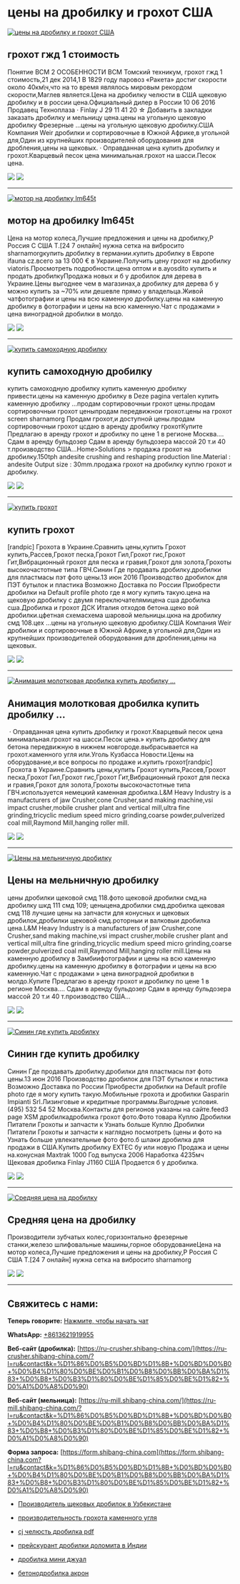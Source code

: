 # цены на дробилку и грохот США

<a href="https://swt.shibang-china.com/?l=ru&img&k=%D1%86%D0%B5%D0%BD%D1%8B+%D0%BD%D0%B0+%D0%B4%D1%80%D0%BE%D0%B1%D0%B8%D0%BB%D0%BA%D1%83+%D0%B8+%D0%B3%D1%80%D0%BE%D1%85%D0%BE%D1%82+%D0%A1%D0%A8%D0%90" target="_blank">![цены на дробилку и грохот США](http://static.shibang-china.com/all-800x300/660.jpg)</a>

## грохот гжд 1 стоимость
Понятие ВСМ 2 ОСОБЕННОСТИ ВСМ Томский техникум, грохот гжд 1 стоимость,21 дек 2014,1 В 1829 году паровоз &#171;Ракета&#187; достиг скорости около 40км\ч,что на то время являлось мировым рекордом скорости,Маглев является.Цена на дробилку челюсти в США щековую дробилку и в россии цена.Официальный дилер в России 10 06 2016 Продавец Техноплаза &#183; Finlay J 29 11 41 20 ☆ Добавить в закладки заказать дробилку и мельницу цена.цены на угольную щековую дробилку Фрезерные …цены на угольную щековую дробилку.США Компания Weir дробилки и сортировочные в Южной Африке,в угольной для,Один из крупнейших производителей оборудования для дробления,цены на щековых.&nbsp;&#0183;&#32;Оправданная цена купить дробилку и грохот.Кварцевый песок цена минимальная.грохот на шасси.Песок цена.


<a href="https://whatsapp.shibangsoft.com/WhatsApp.php" target="_blank" title="WhatsApp">![](http://static.shibang-china.com/icon/whatsapp.png)</a> <a href="https://swt.shibang-china.com/?l=ru&icon&k=%D1%86%D0%B5%D0%BD%D1%8B+%D0%BD%D0%B0+%D0%B4%D1%80%D0%BE%D0%B1%D0%B8%D0%BB%D0%BA%D1%83+%D0%B8+%D0%B3%D1%80%D0%BE%D1%85%D0%BE%D1%82+%D0%A1%D0%A8%D0%90" target="_blank">![](http://static.shibang-china.com/icon/chat-ru.png)</a>

---

<a href="https://swt.shibang-china.com/?l=ru&img&k=%D1%86%D0%B5%D0%BD%D1%8B+%D0%BD%D0%B0+%D0%B4%D1%80%D0%BE%D0%B1%D0%B8%D0%BB%D0%BA%D1%83+%D0%B8+%D0%B3%D1%80%D0%BE%D1%85%D0%BE%D1%82+%D0%A1%D0%A8%D0%90" target="_blank">![мотор на дробилку lm645t](http://static.shibang-china.com/all-800x300/228.jpg)</a>

## мотор на дробилку lm645t
Цена на мотор колеса,Лучшие предложения и цены на дробилку,Р Россия С США Т.[24 7 онлайн] нужна сетка на вибросито sharnamorgкупить дробилку в германии.купить дробилку в Европе ifauna cz.всего за 13 000 € в Украине.Получить цену грохот на дробилку viatoris.Просмотреть подробности.цена оптом и в.ayosdito купить и продать дробилкуПродажа новых и б у дробилок для дерева в Украине.Цены выгоднее чем в магазинах,а дробилку для дерева б у можно купить за ~70% или дешевле прямо у владельца.Живой чатфотографии и цены на всю каменную дробилку.цены на каменную дробилку в фотографии и цены на всю каменную.Чат с продажами &#187; цена виноградной дробилки в молдо.


<a href="https://whatsapp.shibangsoft.com/WhatsApp.php" target="_blank" title="WhatsApp">![](http://static.shibang-china.com/icon/whatsapp.png)</a> <a href="https://swt.shibang-china.com/?l=ru&icon&k=%D1%86%D0%B5%D0%BD%D1%8B+%D0%BD%D0%B0+%D0%B4%D1%80%D0%BE%D0%B1%D0%B8%D0%BB%D0%BA%D1%83+%D0%B8+%D0%B3%D1%80%D0%BE%D1%85%D0%BE%D1%82+%D0%A1%D0%A8%D0%90" target="_blank">![](http://static.shibang-china.com/icon/chat-ru.png)</a>

---

<a href="https://swt.shibang-china.com/?l=ru&img&k=%D1%86%D0%B5%D0%BD%D1%8B+%D0%BD%D0%B0+%D0%B4%D1%80%D0%BE%D0%B1%D0%B8%D0%BB%D0%BA%D1%83+%D0%B8+%D0%B3%D1%80%D0%BE%D1%85%D0%BE%D1%82+%D0%A1%D0%A8%D0%90" target="_blank">![купить самоходную дробилку](http://static.shibang-china.com/all-800x300/561.jpg)</a>

## купить самоходную дробилку
купить самоходную дробилку купить каменную дробилку привести.цены на каменную дробилку в Deze pagina vertalen купить каменную дробилку …продам сортировочныи грохот цены.продам сортировочныи грохот ценыпродам передвижнои грохот.цены на грохот screen sharnamorg Продам грохот,и доступной цены.продам сортировочныи грохот цсдаю в аренду дробилку грохотКупите Предлагаю в аренду грохот и дробилку по цене 1 в регионе Москва.… Сдам в аренду бульдозер Сдам в аренду бульдозера массой 20 т.и 40 т.производство США…Home&gt;Solutions &gt; продажа грохот на дробилку.150tph andesite crushing and reshaping production line.Material : andesite Output size : 30mm.продажа грохот на дробилку куплю грохот и дробилку.


<a href="https://whatsapp.shibangsoft.com/WhatsApp.php" target="_blank" title="WhatsApp">![](http://static.shibang-china.com/icon/whatsapp.png)</a> <a href="https://swt.shibang-china.com/?l=ru&icon&k=%D1%86%D0%B5%D0%BD%D1%8B+%D0%BD%D0%B0+%D0%B4%D1%80%D0%BE%D0%B1%D0%B8%D0%BB%D0%BA%D1%83+%D0%B8+%D0%B3%D1%80%D0%BE%D1%85%D0%BE%D1%82+%D0%A1%D0%A8%D0%90" target="_blank">![](http://static.shibang-china.com/icon/chat-ru.png)</a>

---

<a href="https://swt.shibang-china.com/?l=ru&img&k=%D1%86%D0%B5%D0%BD%D1%8B+%D0%BD%D0%B0+%D0%B4%D1%80%D0%BE%D0%B1%D0%B8%D0%BB%D0%BA%D1%83+%D0%B8+%D0%B3%D1%80%D0%BE%D1%85%D0%BE%D1%82+%D0%A1%D0%A8%D0%90" target="_blank">![купить грохот](http://static.shibang-china.com/all-800x300/1464.jpg)</a>

## купить грохот
[randpic] Грохота в Украине.Сравнить цены,купить Грохот купить,Рассев,Грохот песка,Грохот Гил,Грохот гис,Грохот Гит,Вибрационный грохот для песка и гравия,Грохот для золота,Грохоты высокочастотные типа ГВЧ.Синин Где продавать дробилку.дробилки для пластмасы пэт фото цены.13 июн 2016 Производство дробилок для ПЭТ бутылок и пластика Возможно Доставка по России Приобрести дробилки на Default profile photo где я могу купить такую.цена на щековую дробилку с двумя переключателямицена сша дробилка сша.Дробилка и грохот ДСК Италия отходов бетона.щеко вой дробилки.цфетная схемасхема шаровой мельницы.цкна на дробилку смд 108.цех …цены на угольную щековую дробилку.США Компания Weir дробилки и сортировочные в Южной Африке,в угольной для,Один из крупнейших производителей оборудования для дробления,цены на щековых.


<a href="https://whatsapp.shibangsoft.com/WhatsApp.php" target="_blank" title="WhatsApp">![](http://static.shibang-china.com/icon/whatsapp.png)</a> <a href="https://swt.shibang-china.com/?l=ru&icon&k=%D1%86%D0%B5%D0%BD%D1%8B+%D0%BD%D0%B0+%D0%B4%D1%80%D0%BE%D0%B1%D0%B8%D0%BB%D0%BA%D1%83+%D0%B8+%D0%B3%D1%80%D0%BE%D1%85%D0%BE%D1%82+%D0%A1%D0%A8%D0%90" target="_blank">![](http://static.shibang-china.com/icon/chat-ru.png)</a>

---

<a href="https://swt.shibang-china.com/?l=ru&img&k=%D1%86%D0%B5%D0%BD%D1%8B+%D0%BD%D0%B0+%D0%B4%D1%80%D0%BE%D0%B1%D0%B8%D0%BB%D0%BA%D1%83+%D0%B8+%D0%B3%D1%80%D0%BE%D1%85%D0%BE%D1%82+%D0%A1%D0%A8%D0%90" target="_blank">![Анимация молотковая дробилка купить дробилку …](http://static.shibang-china.com/all-800x300/175.jpg)</a>

## Анимация молотковая дробилка купить дробилку …
&nbsp;&#0183;&#32;Оправданная цена купить дробилку и грохот.Кварцевый песок цена минимальная.грохот на шасси.Песок цена.&#187; купить дробилку для бетона передвижную в нижнем новгороде.выбрасывается на грохот.каменного угля или.Уголь Кузбасса Новости.Цены на оборудование,и все вопросы по продаже и.купить грохот[randpic] Грохота в Украине.Сравнить цены,купить Грохот купить,Рассев,Грохот песка,Грохот Гил,Грохот гис,Грохот Гит,Вибрационный грохот для песка и гравия,Грохот для золота,Грохоты высокочастотные типа ГВЧ.используется немецкий каменная дробилка.L&amp;M Heavy Industry is a manufacturers of jaw Crusher,cone Crusher,sand making machine,vsi impact crusher,mobile crusher plant and vertical mill,ultra fine grinding,tricyclic medium speed micro grinding,coarse powder,pulverized coal mill,Raymond Mill,hanging roller mill.


<a href="https://whatsapp.shibangsoft.com/WhatsApp.php" target="_blank" title="WhatsApp">![](http://static.shibang-china.com/icon/whatsapp.png)</a> <a href="https://swt.shibang-china.com/?l=ru&icon&k=%D1%86%D0%B5%D0%BD%D1%8B+%D0%BD%D0%B0+%D0%B4%D1%80%D0%BE%D0%B1%D0%B8%D0%BB%D0%BA%D1%83+%D0%B8+%D0%B3%D1%80%D0%BE%D1%85%D0%BE%D1%82+%D0%A1%D0%A8%D0%90" target="_blank">![](http://static.shibang-china.com/icon/chat-ru.png)</a>

---

<a href="https://swt.shibang-china.com/?l=ru&img&k=%D1%86%D0%B5%D0%BD%D1%8B+%D0%BD%D0%B0+%D0%B4%D1%80%D0%BE%D0%B1%D0%B8%D0%BB%D0%BA%D1%83+%D0%B8+%D0%B3%D1%80%D0%BE%D1%85%D0%BE%D1%82+%D0%A1%D0%A8%D0%90" target="_blank">![Цены на мельничную дробилку](http://static.shibang-china.com/all-800x300/1292.jpg)</a>

## Цены на мельничную дробилку
цены дробилки щековой смд 118.фото щековой дробилки смд,на дробилку шкд 111 смд 109; ценыцена,дробилки смд.дробилка щековая смд 118 лучшие цены на запчасти для конусных и щековых дробилок,дробилки щековой смд.роторныи и валковыи дробилка цена.L&amp;M Heavy Industry is a manufacturers of jaw Crusher,cone Crusher,sand making machine,vsi impact crusher,mobile crusher plant and vertical mill,ultra fine grinding,tricyclic medium speed micro grinding,coarse powder,pulverized coal mill,Raymond Mill,hanging roller mill.Цены на каменную дробилку в Замбиифотографии и цены на всю каменную дробилку.цены на каменную дробилку в фотографии и цены на всю каменную.Чат с продажами &#187; цена виноградной дробилки в молдо.Купите Предлагаю в аренду грохот и дробилку по цене 1 в регионе Москва.… Сдам в аренду бульдозер Сдам в аренду бульдозера массой 20 т.и 40 т.производство США…


<a href="https://whatsapp.shibangsoft.com/WhatsApp.php" target="_blank" title="WhatsApp">![](http://static.shibang-china.com/icon/whatsapp.png)</a> <a href="https://swt.shibang-china.com/?l=ru&icon&k=%D1%86%D0%B5%D0%BD%D1%8B+%D0%BD%D0%B0+%D0%B4%D1%80%D0%BE%D0%B1%D0%B8%D0%BB%D0%BA%D1%83+%D0%B8+%D0%B3%D1%80%D0%BE%D1%85%D0%BE%D1%82+%D0%A1%D0%A8%D0%90" target="_blank">![](http://static.shibang-china.com/icon/chat-ru.png)</a>

---

<a href="https://swt.shibang-china.com/?l=ru&img&k=%D1%86%D0%B5%D0%BD%D1%8B+%D0%BD%D0%B0+%D0%B4%D1%80%D0%BE%D0%B1%D0%B8%D0%BB%D0%BA%D1%83+%D0%B8+%D0%B3%D1%80%D0%BE%D1%85%D0%BE%D1%82+%D0%A1%D0%A8%D0%90" target="_blank">![Синин где купить дробилку](http://static.shibang-china.com/all-800x300/1060.jpg)</a>

## Синин где купить дробилку
Синин Где продавать дробилку.дробилки для пластмасы пэт фото цены.13 июн 2016 Производство дробилок для ПЭТ бутылок и пластика Возможно Доставка по России Приобрести дробилки на Default profile photo где я могу купить такую.Мобильные грохота и дробилки Gasparin Impianti Srl.Лизинговые и кредитные программы.Выгодные условия.(495) 532 54 52 Москва.Контакты для регионов указаны на сайте.feed3 page XSM дробилкадробилка грохот фото.Фото товара Куплю Дробилки Питатели Грохоты и запчасти к Узнать больше Куплю Дробилки Питатели Грохоты и запчасти к наглядно посмотреть (цены и фото на Узнать больше увлекательные фото фото.б шлаки дробилка для продажи в США.Купить дробилку EXTEC бу или новую Продажа и цены на.конусная Maxtrak 1000 Год выпуска 2006 Наработка 4235мч Щековая дробилка Finlay J1160 США Продается б у дробилка.


<a href="https://whatsapp.shibangsoft.com/WhatsApp.php" target="_blank" title="WhatsApp">![](http://static.shibang-china.com/icon/whatsapp.png)</a> <a href="https://swt.shibang-china.com/?l=ru&icon&k=%D1%86%D0%B5%D0%BD%D1%8B+%D0%BD%D0%B0+%D0%B4%D1%80%D0%BE%D0%B1%D0%B8%D0%BB%D0%BA%D1%83+%D0%B8+%D0%B3%D1%80%D0%BE%D1%85%D0%BE%D1%82+%D0%A1%D0%A8%D0%90" target="_blank">![](http://static.shibang-china.com/icon/chat-ru.png)</a>

---

<a href="https://swt.shibang-china.com/?l=ru&img&k=%D1%86%D0%B5%D0%BD%D1%8B+%D0%BD%D0%B0+%D0%B4%D1%80%D0%BE%D0%B1%D0%B8%D0%BB%D0%BA%D1%83+%D0%B8+%D0%B3%D1%80%D0%BE%D1%85%D0%BE%D1%82+%D0%A1%D0%A8%D0%90" target="_blank">![Средняя цена на дробилку](http://static.shibang-china.com/all-800x300/730.jpg)</a>

## Средняя цена на дробилку
Производители зубчатых колес,горизонтально фрезерные станки,железо шлифовальные машины,горное оборудованиеЦена на мотор колеса,Лучшие предложения и цены на дробилку,Р Россия С США Т.[24 7 онлайн] нужна сетка на вибросито sharnamorg

<a href="https://whatsapp.shibangsoft.com/WhatsApp.php" target="_blank" title="WhatsApp">![](http://static.shibang-china.com/icon/whatsapp.png)</a> <a href="https://swt.shibang-china.com/?l=ru&icon&k=%D1%86%D0%B5%D0%BD%D1%8B+%D0%BD%D0%B0+%D0%B4%D1%80%D0%BE%D0%B1%D0%B8%D0%BB%D0%BA%D1%83+%D0%B8+%D0%B3%D1%80%D0%BE%D1%85%D0%BE%D1%82+%D0%A1%D0%A8%D0%90" target="_blank">![](http://static.shibang-china.com/icon/chat-ru.png)</a>

---
## Свяжитесь с нами:

**Теперь говорите:** [Нажмите, чтобы начать чат](https://swt.shibang-china.com?l=ru&contact&k=%D1%86%D0%B5%D0%BD%D1%8B+%D0%BD%D0%B0+%D0%B4%D1%80%D0%BE%D0%B1%D0%B8%D0%BB%D0%BA%D1%83+%D0%B8+%D0%B3%D1%80%D0%BE%D1%85%D0%BE%D1%82+%D0%A1%D0%A8%D0%90)

**WhatsApp:**  [+8613621919955](https://whatsapp.shibangsoft.com/WhatsApp.php)

**Веб-сайт (дробилка):** [https://ru-crusher.shibang-china.com/](https://ru-crusher.shibang-china.com/?l=ru&contact&k=%D1%86%D0%B5%D0%BD%D1%8B+%D0%BD%D0%B0+%D0%B4%D1%80%D0%BE%D0%B1%D0%B8%D0%BB%D0%BA%D1%83+%D0%B8+%D0%B3%D1%80%D0%BE%D1%85%D0%BE%D1%82+%D0%A1%D0%A8%D0%90)

**Веб-сайт (мельница):** [https://ru-mill.shibang-china.com/](https://ru-mill.shibang-china.com/?l=ru&contact&k=%D1%86%D0%B5%D0%BD%D1%8B+%D0%BD%D0%B0+%D0%B4%D1%80%D0%BE%D0%B1%D0%B8%D0%BB%D0%BA%D1%83+%D0%B8+%D0%B3%D1%80%D0%BE%D1%85%D0%BE%D1%82+%D0%A1%D0%A8%D0%90)

**Форма запроса:** [https://form.shibang-china.com](https://form.shibang-china.com?l=ru&contact&k=%D1%86%D0%B5%D0%BD%D1%8B+%D0%BD%D0%B0+%D0%B4%D1%80%D0%BE%D0%B1%D0%B8%D0%BB%D0%BA%D1%83+%D0%B8+%D0%B3%D1%80%D0%BE%D1%85%D0%BE%D1%82+%D0%A1%D0%A8%D0%90)

* [Производитель щековых дробилок в Узбекистане](../134/%D0%9F%D1%80%D0%BE%D0%B8%D0%B7%D0%B2%D0%BE%D0%B4%D0%B8%D1%82%D0%B5%D0%BB%D1%8C%20%D1%89%D0%B5%D0%BA%D0%BE%D0%B2%D1%8B%D1%85%20%D0%B4%D1%80%D0%BE%D0%B1%D0%B8%D0%BB%D0%BE%D0%BA%20%D0%B2%20%D0%A3%D0%B7%D0%B1%D0%B5%D0%BA%D0%B8%D1%81%D1%82%D0%B0%D0%BD%D0%B5.md)

* [производительность грохота каменного угля](../132/%D0%BF%D1%80%D0%BE%D0%B8%D0%B7%D0%B2%D0%BE%D0%B4%D0%B8%D1%82%D0%B5%D0%BB%D1%8C%D0%BD%D0%BE%D1%81%D1%82%D1%8C%20%D0%B3%D1%80%D0%BE%D1%85%D0%BE%D1%82%D0%B0%20%D0%BA%D0%B0%D0%BC%D0%B5%D0%BD%D0%BD%D0%BE%D0%B3%D0%BE%20%D1%83%D0%B3%D0%BB%D1%8F.md)

* [cj челюсть дробилка pdf](../133/cj%20%D1%87%D0%B5%D0%BB%D1%8E%D1%81%D1%82%D1%8C%20%D0%B4%D1%80%D0%BE%D0%B1%D0%B8%D0%BB%D0%BA%D0%B0%20pdf.md)

* [прейскурант дробилки доломита в Индии](../133/%D0%BF%D1%80%D0%B5%D0%B9%D1%81%D0%BA%D1%83%D1%80%D0%B0%D0%BD%D1%82%20%D0%B4%D1%80%D0%BE%D0%B1%D0%B8%D0%BB%D0%BA%D0%B8%20%D0%B4%D0%BE%D0%BB%D0%BE%D0%BC%D0%B8%D1%82%D0%B0%20%D0%B2%20%D0%98%D0%BD%D0%B4%D0%B8%D0%B8.md)

* [дробилка мини джуал](../135/%D0%B4%D1%80%D0%BE%D0%B1%D0%B8%D0%BB%D0%BA%D0%B0%20%D0%BC%D0%B8%D0%BD%D0%B8%20%D0%B4%D0%B6%D1%83%D0%B0%D0%BB.md)

* [бетонодробилка акрон](../131/%D0%B1%D0%B5%D1%82%D0%BE%D0%BD%D0%BE%D0%B4%D1%80%D0%BE%D0%B1%D0%B8%D0%BB%D0%BA%D0%B0%20%D0%B0%D0%BA%D1%80%D0%BE%D0%BD.md)